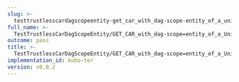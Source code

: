 ```yaml
---
slug: >-
  testtrustlesscardagscopeentity-get_car_with_dag-scope-entity_of_a_unixfs_directory_(accept_header)-header_accept-ranges
full_name: >-
  TestTrustlessCarDagScopeEntity/GET_CAR_with_dag-scope=entity_of_a_UnixFS_directory_(Accept_Header)/Header_Accept-Ranges
outcome: pass
title: >-
  TestTrustlessCarDagScopeEntity/GET_CAR_with_dag-scope=entity_of_a_UnixFS_directory_(Accept_Header)/Header_Accept-Ranges
implementation_id: kubo-ter
version: v0.0.2
---
```


